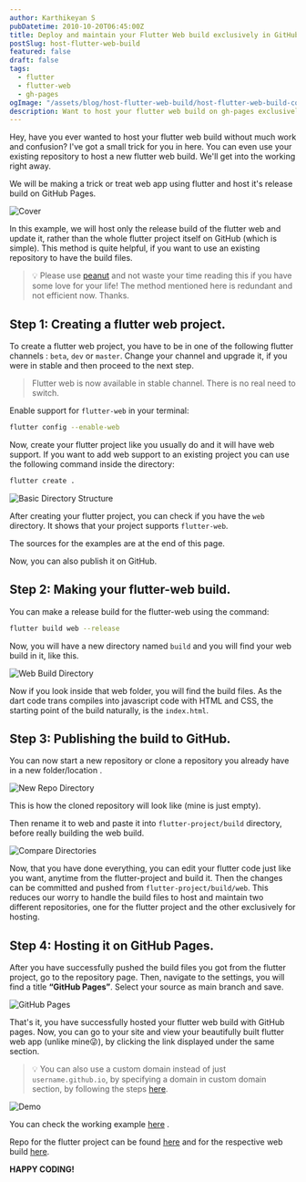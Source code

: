 ```yaml
---
author: Karthikeyan S
pubDatetime: 2010-10-20T06:45:00Z
title: Deploy and maintain your Flutter Web build exclusively in GitHub Pages
postSlug: host-flutter-web-build
featured: false
draft: false
tags:
  - flutter
  - flutter-web
  - gh-pages
ogImage: "/assets/blog/host-flutter-web-build/host-flutter-web-build-cover.png"
description: Want to host your flutter web build on gh-pages exclusively? Read this.
---
```


Hey, have you ever wanted to host your flutter web build without much work and confusion? I've got a small trick for you in here. You can even use your existing repository to host a new flutter web build. We'll get into the working right away.

We will be making a trick or treat web app using flutter and host it's release build on GitHub Pages.

![Cover](/assets/blog/host-flutter-web-build/host-flutter-web-build-cover.png)

In this example, we will host only the release build of the flutter web and update it, rather than the whole flutter project itself on GitHub (which is simple). This method is quite helpful, if you want to use an existing repository to have the build files.

> 💡 Please use [peanut](https://pub.dev/packages/peanut) and not waste your time reading this if you have some love for your life! The method mentioned here is redundant and not efficient now. Thanks.

## Step 1: Creating a flutter web project.

To create a flutter web project, you have to be in one of the following flutter channels : `beta`, `dev` or `master`. Change your channel and upgrade it, if you were in stable and then proceed to the next step.

> Flutter web is now available in stable channel. There is no real need to switch.

Enable support for `flutter-web` in your terminal:

```bash
flutter config --enable-web
```

Now, create your flutter project like you usually do and it will have web support. If you want to add web support to an existing project you can use the following command inside the directory:

```bash
flutter create .
```

![Basic Directory Structure](/assets/blog/host-flutter-web-build/host-flutter-web-build-dir.png)

After creating your flutter project, you can check if you have the `web` directory. It shows that your project supports `flutter-web`.

The sources for the examples are at the end of this page.

Now, you can also publish it on GitHub.

## Step 2: Making your flutter-web build.

You can make a release build for the flutter-web using the command:

```bash
flutter build web --release
```

Now, you will have a new directory named `build` and you will find your web build in it, like this.

![Web Build Directory](/assets/blog/host-flutter-web-build/host-flutter-web-build-builddir.png)

Now if you look inside that web folder, you will find the build files. As the dart code trans compiles into javascript code with HTML and CSS, the starting point of the build naturally, is the `index.html`.

## Step 3: Publishing the build to GitHub.

You can now start a new repository or clone a repository you already have in a new folder/location .

![New Repo Directory](/assets/blog/host-flutter-web-build/host-flutter-web-build-newrepo.png)

This is how the cloned repository will look like (mine is just empty).

Then rename it to web and paste it into `flutter-project/build` directory, before really building the web build.

![Compare Directories](/assets/blog/host-flutter-web-build/host-flutter-web-build-comparedir.png)

Now, that you have done everything, you can edit your flutter code just like you want, anytime from the flutter-project and build it. Then the changes can be committed and pushed from `flutter-project/build/web`. This reduces our worry to handle the build files to host and maintain two different repositories, one for the flutter project and the other exclusively for hosting.

## Step 4: Hosting it on GitHub Pages.

After you have successfully pushed the build files you got from the flutter project, go to the repository page. Then, navigate to the settings, you will find a title **“GitHub Pages”**. Select your source as main branch and save.

![GitHub Pages](/assets/blog/host-flutter-web-build/host-flutter-web-build-ghpages.png)

That's it, you have successfully hosted your flutter web build with GitHub pages. Now, you can go to your site and view your beautifully built flutter web app (unlike mine😜), by clicking the link displayed under the same section.

> 💡 You can also use a custom domain instead of just `username.github.io`, by specifying a domain in custom domain section, by following the steps [here](https://docs.github.com/en/pages/configuring-a-custom-domain-for-your-github-pages-site).

![Demo](/assets/blog/host-flutter-web-build/host-flutter-web-build-demo.gif)

You can check the working example [here](https://coder-with-a-bushido.github.io/trick_or_treat_web/#/) .

Repo for the flutter project can be found [here](https://github.com/coder-with-a-bushido/trick_or_treat) and for the respective web build [here](https://github.com/coder-with-a-bushido/trick_or_treat_web).

**HAPPY CODING!**

